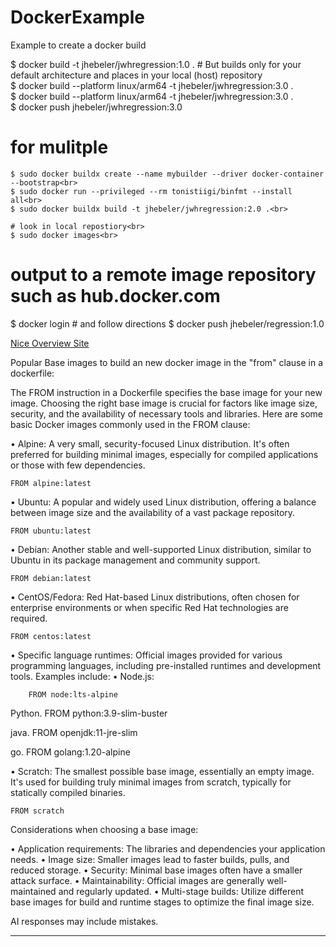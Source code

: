 # DockerExample
Example to create a docker build <br>

$ docker build -t jhebeler/jwhregression:1.0 .  # But builds only for your default architecture and places in your local (host) repository<br>
$ docker build --platform linux/arm64 -t jhebeler/jwhregression:3.0 .<br>
$ docker build --platform linux/arm64 -t jhebeler/jwhregression:3.0 .<br>
$ docker push jhebeler/jwhregression:3.0 <br>

# for mulitple<br>
    $ sudo docker buildx create --name mybuilder --driver docker-container --bootstrap<br>
    $ sudo docker run --privileged --rm tonistiigi/binfmt --install all<br>
    $ sudo docker buildx build -t jhebeler/jwhregression:2.0 .<br>

    # look in local repostiory<br>
    $ sudo docker images<br>

# output to a remote image repository such as hub.docker.com
$ docker login # and follow directions
$ docker push jhebeler/regression:1.0

[Nice Overview Site](https://dockerlabs.collabnix.com/docker/cheatsheet/)

Popular Base images to build an new docker image in the "from" clause in a dockerfile:

The FROM instruction in a Dockerfile specifies the base image for your new image. Choosing the right base image is crucial for factors like image size, security, and the availability of necessary tools and libraries. 
Here are some basic Docker images commonly used in the FROM clause: 

• Alpine: A very small, security-focused Linux distribution. It's often preferred for building minimal images, especially for compiled applications or those with few dependencies. 

    FROM alpine:latest

• Ubuntu: A popular and widely used Linux distribution, offering a balance between image size and the availability of a vast package repository. 

    FROM ubuntu:latest

• Debian: Another stable and well-supported Linux distribution, similar to Ubuntu in its package management and community support. 

    FROM debian:latest

• CentOS/Fedora: Red Hat-based Linux distributions, often chosen for enterprise environments or when specific Red Hat technologies are required. 

    FROM centos:latest

• Specific language runtimes: Official images provided for various programming languages, including pre-installed runtimes and development tools. Examples include: 
	• Node.js: 

        FROM node:lts-alpine

Python. 
        FROM python:3.9-slim-buster

java. 
        FROM openjdk:11-jre-slim

go. 
        FROM golang:1.20-alpine

• Scratch: The smallest possible base image, essentially an empty image. It's used for building truly minimal images from scratch, typically for statically compiled binaries. 

    FROM scratch

Considerations when choosing a base image: 

• Application requirements: The libraries and dependencies your application needs. 
• Image size: Smaller images lead to faster builds, pulls, and reduced storage. 
• Security: Minimal base images often have a smaller attack surface. 
• Maintainability: Official images are generally well-maintained and regularly updated. 
• Multi-stage builds: Utilize different base images for build and runtime stages to optimize the final image size. 

AI responses may include mistakes.



---
